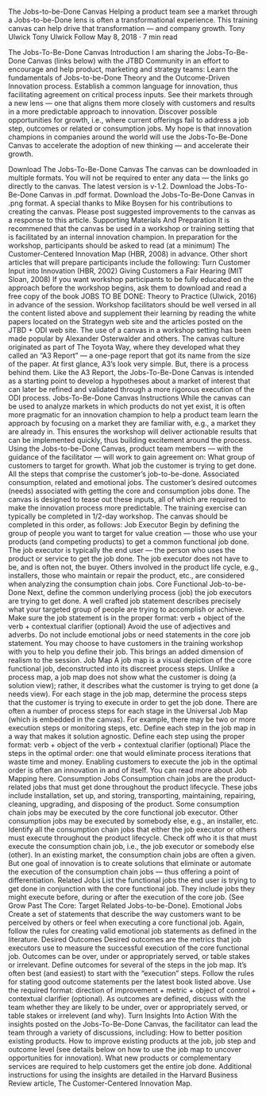 The Jobs-to-be-Done Canvas
Helping a product team see a market through a Jobs-to-be-Done lens is often a transformational experience. This training canvas can help drive that transformation — and company growth.
Tony Ulwick
Tony Ulwick
Follow
May 8, 2018 · 7 min read




The Jobs-To-Be-Done Canvas
Introduction
I am sharing the Jobs-To-Be-Done Canvas (links below) with the JTBD Community in an effort to encourage and help product, marketing and strategy teams:
Learn the fundamentals of Jobs-to-be-Done Theory and the Outcome-Driven Innovation process.
Establish a common language for innovation, thus facilitating agreement on critical process inputs.
See their markets through a new lens — one that aligns them more closely with customers and results in a more predictable approach to innovation.
Discover possible opportunities for growth, i.e., where current offerings fail to address a job step, outcomes or related or consumption jobs.
My hope is that innovation champions in companies around the world will use the Jobs-To-Be-Done Canvas to accelerate the adoption of new thinking — and accelerate their growth.

Download The Jobs-To-Be-Done Canvas
The canvas can be downloaded in multiple formats. You will not be required to enter any data — the links go directly to the canvas. The latest version is v-1.2.
Download the Jobs-To-Be-Done Canvas in .pdf format.
Download the Jobs-To-Be-Done Canvas in .png format.
A special thanks to Mike Boysen for his contributions to creating the canvas. Please post suggested improvements to the canvas as a response to this article.
Supporting Materials And Preparation
It is recommened that the canvas be used in a workshop or training setting that is facilitated by an internal innovation champion. In preparation for the workshop, participants should be asked to read (at a minimum) The Customer-Centered Innovation Map (HBR, 2008) in advance. Other short articles that will prepare participants include the following:
Turn Customer Input into Innovation (HBR, 2002)
Giving Customers a Fair Hearing (MIT Sloan, 2008)
If you want workshop participants to be fully educated on the approach before the workshop begins, ask them to download and read a free copy of the book JOBS TO BE DONE: Theory to Practice (Ulwick, 2016) in advance of the session.
Workshop facilitators should be well versed in all the content listed above and supplement their learning by reading the white papers located on the Strategyn web site and the articles posted on the JTBD + ODI web site.
The use of a canvas in a workshop setting has been made popular by Alexander Osterwalder and others. The canvas culture originated as part of The Toyota Way, where they developed what they called an “A3 Report” — a one-page report that got its name from the size of the paper.
At first glance, A3’s look very simple. But, there is a process behind them. Like the A3 Report, the Jobs-To-Be-Done Canvas is intended as a starting point to develop a hypotheses about a market of interest that can later be refined and validated through a more rigorous execution of the ODI process.
Jobs-To-Be-Done Canvas Instructions
While the canvas can be used to analyze markets in which products do not yet exist, it is often more pragmatic for an innovation champion to help a product team learn the approach by focusing on a market they are familiar with, e.g., a market they are already in. This ensures the workshop will deliver actionable results that can be implemented quickly, thus building excitement around the process.
Using the Jobs-to-be-Done Canvas, product team members — with the guidance of the facilitator — will work to gain agreement on:
What group of customers to target for growth.
What job the customer is trying to get done.
All the steps that comprise the customer’s job-to-be-done.
Associated consumption, related and emotional jobs.
The customer’s desired outcomes (needs) associated with getting the core and consumption jobs done.
The canvas is designed to tease out these inputs, all of which are required to make the innovation process more predictable. The training exercise can typically be completed in 1/2-day workshop.
The canvas should be completed in this order, as follows:
Job Executor
Begin by defining the group of people you want to target for value creation — those who use your products (and competing products) to get a common functional job done.
The job executor is typically the end user — the person who uses the product or service to get the job done.
The job executor does not have to be, and is often not, the buyer.
Others involved in the product life cycle, e.g., installers, those who maintain or repair the product, etc., are considered when analyzing the consumption chain jobs.
Core Functional Job-to-be-Done
Next, define the common underlying process (job) the job executors are trying to get done. A well crafted job statement describes precisely what your targeted group of people are trying to accomplish or achieve.
Make sure the job statement is in the proper format: verb + object of the verb + contextual clarifier (optional)
Avoid the use of adjectives and adverbs.
Do not include emotional jobs or need statements in the core job statement.
You may choose to have customers in the training workshop with you to help you define their job. This brings an added dimension of realism to the session.
Job Map
A job map is a visual depiction of the core functional job, deconstructed into its discreet process steps. Unlike a process map, a job map does not show what the customer is doing (a solution view); rather, it describes what the customer is trying to get done (a needs view).
For each stage in the job map, determine the process steps that the customer is trying to execute in order to get the job done. There are often a number of process steps for each stage in the Universal Job Map (which is embedded in the canvas). For example, there may be two or more execution steps or monitoring steps, etc.
Define each step in the job map in a way that makes it solution agnostic.
Define each step using the proper format: verb + object of the verb + contextual clarifier (optional)
Place the steps in the optimal order: one that would eliminate process iterations that waste time and money. Enabling customers to execute the job in the optimal order is often an innovation in and of itself.
You can read more about Job Mapping here.
Consumption Jobs
Consumption chain jobs are the product-related jobs that must get done throughout the product lifecycle. These jobs include installation, set up, and storing, transporting, maintaining, repairing, cleaning, upgrading, and disposing of the product.
Some consumption chain jobs may be executed by the core functional job executor. Other consumption jobs may be executed by somebody else, e.g., an installer, etc.
Identify all the consumption chain jobs that either the job executor or others must execute throughout the product lifecycle.
Check off who it is that must execute the consumption chain job, i.e., the job executor or somebody else (other).
In an existing market, the consumption chain jobs are often a given. But one goal of innovation is to create solutions that eliminate or automate the execution of the consumption chain jobs — thus offering a point of differentiation.
Related Jobs
List the functional jobs the end user is trying to get done in conjunction with the core functional job. They include jobs they might execute before, during or after the execution of the core job. (See Grow Past The Core: Target Related Jobs-to-be-Done).
Emotional Jobs
Create a set of statements that describe the way customers want to be perceived by others or feel when executing a core functional job. Again, follow the rules for creating valid emotional job statements as defined in the literature.
Desired Outcomes
Desired outcomes are the metrics that job executors use to measure the successful execution of the core functional job. Outcomes can be over, under or appropriately served, or table stakes or irrelevant.
Define outcomes for several of the steps in the job map. It’s often best (and easiest) to start with the “execution” steps.
Follow the rules for stating good outcome statements per the latest book listed above.
Use the required format: direction of improvement + metric + object of control + contextual clarifier (optional).
As outcomes are defined, discuss with the team whether they are likely to be under, over or appropriately served, or table stakes or irrelevent (and why).
Turn Insights Into Action
With the insights posted on the Jobs-To-Be-Done Canvas, the facilitator can lead the team through a variety of discussions, including:
How to better position existing products.
How to improve existing products at the job, job step and outcome level (see details below on how to use the job map to uncover opportunities for innovation).
What new products or complementary services are required to help customers get the entire job done.
Additional instructions for using the insights are detailed in the Harvard Business Review article, The Customer-Centered Innovation Map.
